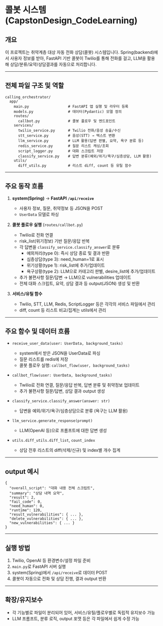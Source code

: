 # 콜봇 시스템 (CapstonDesign_CodeLearning)

## 개요

이 프로젝트는 취약계층 대상 자동 전화 상담(콜봇) 시스템입니다.
Spring(backend)에서 사용자 정보를 받아, FastAPI 기반 콜봇이 Twilio를 통해 전화를 걸고, LLM을 활용해 상담/분류/요약/상담결과를 자동으로 처리합니다.

---

## 전체 파일 구조 및 역할

```
calling_orchestrator/
  app/
    main.py                  # FastAPI 앱 실행 및 라우터 등록
    models.py                # 데이터(Pydantic) 모델 정의
    routes/
      callbot.py             # 콜봇 플로우 및 엔드포인트
    services/
      twilio_service.py      # Twilio 전화/음성 송출/수신
      stt_service.py         # 음성(STT) → 텍스트 변환
      llm_service.py         # LLM 활용(답변 판별, 요약, 욕구 분류 등)
      redis_service.py       # 질문 리스트 캐싱/조회
      script_logger.py       # 대화 스크립트 저장
      classify_service.py    # 답변 분류(예외/위기/욕구/심층상담, LLM 활용)
    utils/
      diff_utils.py          # 리스트 diff, count 등 유틸 함수
```

---

## 주요 동작 흐름

1. **system(Spring)** → **FastAPI `/api/receive`**

   - 사용자 정보, 질문, 취약정보 등 JSON을 POST
   - `UserData` 모델로 파싱

2. **콜봇 플로우 실행** (`routes/callbot.py`)

   - Twilio로 전화 연결
   - risk_list(위기정보) 기반 질문/응답 반복
   - 각 답변을 `classify_service.classify_answer`로 분류
     - 예외처리(type 0): 즉시 상담 종료 및 결과 반환
     - 심층상담(type 3): need_human=1로 표시
     - 위기상황(type 1): risk_list에 추가/업데이트
     - 욕구상황(type 2): LLM으로 카테고리 판별, desire_list에 추가/업데이트
   - 추가 불편사항 질문/답변 → LLM으로 vulnerabilities 업데이트
   - 전체 대화 스크립트, 요약, 상담 결과 등 output(JSON) 생성 및 반환

3. **서비스/유틸 함수**
   - Twilio, STT, LLM, Redis, ScriptLogger 등은 각각의 서비스 파일에서 관리
   - diff, count 등 리스트 비교/집계는 utils에서 관리

---

## 주요 함수 및 데이터 흐름

- `receive_user_data(user: UserData, background_tasks)`

  - system에서 받은 JSON을 UserData로 파싱
  - 질문 리스트를 redis에 저장
  - 콜봇 플로우 실행: `callbot_flow(user, background_tasks)`

- `callbot_flow(user: UserData, background_tasks)`

  - Twilio로 전화 연결, 질문/응답 반복, 답변 분류 및 취약정보 업데이트
  - 추가 불편사항 질문/답변, 상담 결과 output 생성

- `classify_service.classify_answer(answer: str)`

  - 답변을 예외/위기/욕구/심층상담으로 분류 (욕구는 LLM 활용)

- `llm_service.generate_response(prompt)`

  - LLM(OpenAI 등)으로 프롬프트에 대한 답변 생성

- `utils.diff_utils.diff_list`, `count_index`
  - 상담 전후 리스트의 diff(삭제/신규) 및 index별 개수 집계

---

## output 예시

```
{
  "overall_script": "대화 내용 전체 스크립트",
  "summary": "상담 내역 요약",
  "result": 2,
  "fail_code": 0,
  "need_human": 0,
  "runtime": 120,
  "result_vulnerabilities": { ... },
  "delete_vulnerabilities": { ... },
  "new_vulnerabilities": { ... }
}
```

---

## 실행 방법

1. Twilio, OpenAI 등 환경변수/설정 파일 준비
2. `main.py`로 FastAPI 서버 실행
3. system(Spring)에서 `/api/receive`로 데이터 POST
4. 콜봇이 자동으로 전화 및 상담 진행, 결과 output 반환

---

## 확장/유지보수

- 각 기능별로 파일이 분리되어 있어, 서비스/유틸/플로우별로 독립적 유지보수 가능
- LLM 프롬프트, 분류 로직, output 포맷 등은 각 파일에서 쉽게 수정 가능
